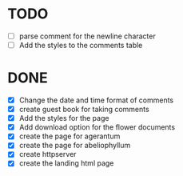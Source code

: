 # TODO

- [ ] parse comment for the newline character
- [ ] Add the styles to the comments table

# DONE

- [x] Change the date and time format of comments
- [x] create guest book for taking comments
- [x] Add the styles for the page
- [x] Add download option for the flower documents
- [x] create the page for agerantum
- [x] create the page for abeliophyllum
- [x] create httpserver 
- [x] create the landing html page
